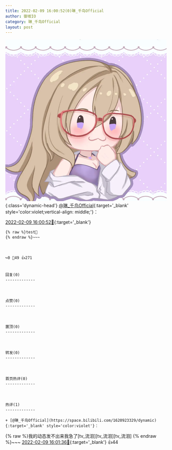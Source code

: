 ```yaml
---
title: 2022-02-09 16:00:52(0)琳_千鸟Official
author: 御坂IO
category: 琳_千鸟Official
layout: post
---
```


![img](/images/c0a88f85ebd0d056f37b114e0748e69556c8b488.jpg){:class='dynamic-head'}
[@琳_千鸟Official](https://space.bilibili.com/1620923329/dynamic){:target='_blank' style='color:violet;vertical-align: middle;'}：

[2022-02-09 16:00:52🔗](https://t.bilibili.com/625155047106490126){:target='_blank'}

~~~
{% raw %}test🦋
{% endraw %}~~~



↪️0 💬49 👍271


回复(0)
-------------



点赞(0)
-------------



置顶(0)
-------------



转发(0)
-------------



首页热评(0)
-------------



热评(1)
-------------

+ [@琳_千鸟Official](https://space.bilibili.com/1620923329/dynamic){:target='_blank' style='color:violet'}：
~~~
{% raw %}我的动态发不出来我急了[tv_流泪][tv_流泪][tv_流泪]
{% endraw %}~~~
[2022-02-09 16:01:36🔗](https://t.bilibili.com/625155047106490126#reply101698645680){:target='_blank'} 👍44



